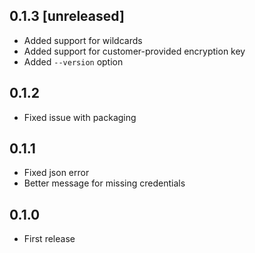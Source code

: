 ## 0.1.3 [unreleased]

- Added support for wildcards
- Added support for customer-provided encryption key
- Added `--version` option

## 0.1.2

- Fixed issue with packaging

## 0.1.1

- Fixed json error
- Better message for missing credentials

## 0.1.0

- First release
